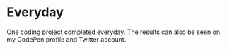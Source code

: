 # Everyday
One coding project completed everyday. The results can also be seen on my CodePen profile and Twitter account.
